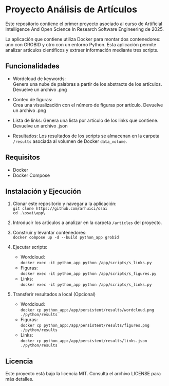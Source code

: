# Proyecto Análisis de Artículos
Este repositorio contiene el primer proyecto asociado al curso de Artificial Intelligence And Open Science In Research Software Engineering de 2025.

La aplicación que contiene utiliza Docker para montar dos contenedores: uno con GROBID y otro con un entorno Python. Esta aplicación permite analizar artículos científicos y extraer información mediante tres scripts.

## Funcionalidades
- Wordcloud de keywords:  
Genera una nube de palabras a partir de los abstracts de los artículos. Devuelve un archivo .png
- Conteo de figuras:  
Crea una visualización con el número de figuras por artículo. Devuelve un archivo .png
- Lista de links: 
 Genera una lista por artículo de los links que contiene. Devuelve un archivo .json

- Resultados: 
 Los resultados de los scripts se almacenan en la carpeta `/results` asociada al volumen de Docker `data_volume`.

## Requisitos
- Docker
- Docker Compose

## Instalación y Ejecución
1. Clonar este repositorio y navegar a la aplicación:  
``` git clone https://github.com/arhuici/osai ```  
``` cd .\osai\app\ ```
2. Introducir los artículos a analizar en la carpeta `/articles` del proyecto.
3. Construir y levantar contenedores:  
```docker compose up -d --build python_app grobid```
4. Ejecutar scripts:
    - Wordcloud:  
```docker exec -it python_app python /app/scripts/s_links.py```
    - Figuras:  
```docker exec -it python_app python /app/scripts/s_figures.py```
    - Links:  
```docker exec -it python_app python /app/scripts/s_links.py```

5. Transferir resultados a local (Opcional)
    - Wordcloud:  
```docker cp python_app:/app/persistent/results/wordcloud.png ./python/results```
    - Figuras:  
```docker cp python_app:/app/persistent/results/figures.png ./python/results```
    - Links:  
```docker cp python_app:/app/persistent/results/links.json ./python/results```

## Licencia
Este proyecto está bajo la licencia MIT. Consulta el archivo LICENSE para más detalles.